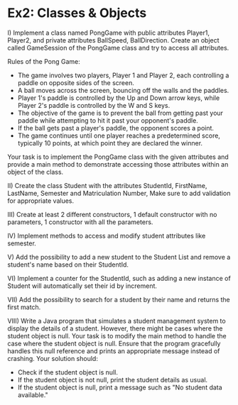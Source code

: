 # Ex2: Classes & Objects

I) Implement a class named PongGame with public attributes Player1, Player2, and private attributes BallSpeed, BallDirection. Create an object called GameSession of the PongGame class and try to access all attributes.

Rules of the Pong Game:

*	The game involves two players, Player 1 and Player 2, each controlling a paddle on opposite sides of the screen.
*	A ball moves across the screen, bouncing off the walls and the paddles.
*	Player 1's paddle is controlled by the Up and Down arrow keys, while Player 2's paddle is controlled by the W and S keys.
*	The objective of the game is to prevent the ball from getting past your paddle while attempting to hit it past your opponent's paddle.
*	If the ball gets past a player's paddle, the opponent scores a point.
*	The game continues until one player reaches a predetermined score, typically 10 points, at which point they are declared the winner.

Your task is to implement the PongGame class with the given attributes and provide a main method to demonstrate accessing those attributes within an object of the class.

II) 	Create the class Student with the attributes StudentId, FirstName, LastName, Semester and Matriculation Number, Make sure to add validation for appropriate values.

III)	Create at least 2 different constructors, 1 default constructor with no parameters, 1 constructor with all the parameters.

IV)	Implement methods to access and modify student attributes like semester.

V)	Add the possibility to add a new student to the Student List and remove a student's name based on their StudentId.

VI)	Implement a counter for the StudentId, such as adding a new instance of Student will automatically set their id by increment.

VII)	Add the possibility to search for a student by their name and returns the first match.

VIII)	Write a Java program that simulates a student management system to display the details of a student. However, there might be cases where the student object is null. Your task is to modify the main method to handle the case where the student object is null. Ensure that the program gracefully handles this null reference and prints an appropriate message instead of crashing. Your solution should:

*	Check if the student object is null.
*	If the student object is not null, print the student details as usual.
*	If the student object is null, print a message such as "No student data available."
